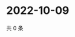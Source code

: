 # 2022-10-09

共 0 条

<!-- BEGIN WEIBO -->
<!-- 最后更新时间 Sun Oct 09 2022 15:11:01 GMT+0800 (China Standard Time) -->

<!-- END WEIBO -->
